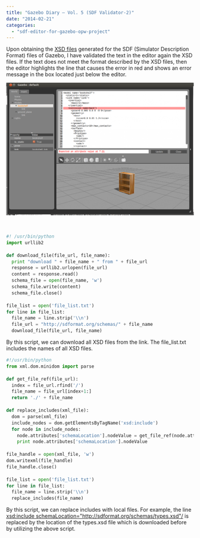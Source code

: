 ```yaml
---
title: "Gazebo Diary – Vol. 5 (SDF Validator-2)"
date: "2014-02-21"
categories: 
  - "sdf-editor-for-gazebo-opw-project"
---
```


Upon obtaining the [XSD files](http://sdformat.org/schemas/) generated for the SDF (Simulator Description Format) files of Gazebo, I have validated the text in the editor again the XSD files. If the text does not meet the format described by the XSD files, then the editor highlights the line that causes the error in red and shows an error message in the box located just below the editor.

![gazebo1](/images/gazebo1-1024x723.png)

 
```python
#! /usr/bin/python
import urllib2

def download_file(file_url, file_name):
  print "download " + file_name + " from " + file_url
  response = urllib2.urlopen(file_url)
  content = response.read()
  schema_file = open(file_name, 'w')
  schema_file.write(content)
  schema_file.close()

file_list = open('file_list.txt')
for line in file_list:
  file_name = line.strip('\\n')
  file_url = "http://sdformat.org/schemas/" + file_name
  download_file(file_url, file_name)
```
By this script, we can download all XSD files from the link. The file\_list.txt includes the names of all XSD files.


```python
#!/usr/bin/python
from xml.dom.minidom import parse

def get_file_ref(file_url):
  index = file_url.rfind('/')
  file_name = file_url[index+1:]
  return './' + file_name

def replace_includes(xml_file):
  dom = parse(xml_file)
  include_nodes = dom.getElementsByTagName('xsd:include')
  for node in include_nodes:
    node.attributes['schemaLocation'].nodeValue = get_file_ref(node.attributes['schemaLocation'].nodeValue) 
    print node.attributes['schemaLocation'].nodeValue

file_handle = open(xml_file, 'w')
dom.writexml(file_handle)
file_handle.close()

file_list = open('file_list.txt')
for line in file_list:
  file_name = line.strip('\\n')
  replace_includes(file_name)
```

By this script, we can replace includes with local files. For example, the line <xsd:include schemaLocation="http://sdformat.org/schemas/types.xsd"/> is replaced by the location of the types.xsd file which is downloaded before by utilizing the above script.
